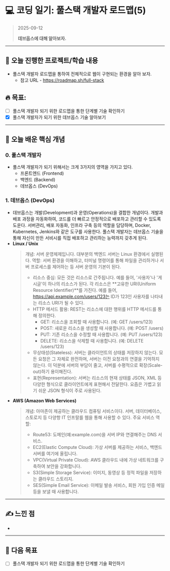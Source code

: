 # 💻 코딩 일기: 풀스택 개발자 로드맵(5)
> 2025-09-12
>
> **데브옵스에 대해 알아보자.**
---

## 🚀 오늘 진행한 프로젝트/학습 내용
- 풀스택 개발자 로드맵을 통하여 전체적으로 웹이 구현되는 환경을 알아 보자.
  - 참고 URL - https://roadmap.sh/full-stack
  
## 🔥 목표:  
  - [ ] 풀스택 개발자 되기 위한 로드맵을 통한 단계별 기술 확인하기
  - [X] 풀스택 개발자가 되기 위한 데브옵스 기술 알아보기

---

## 📝 오늘 배운 핵심 개념

### 0. 풀스택 개발자
- 풀스택 개발자가 되기 위해서는 크게 3가지의 영역을 가지고 있다.
  - 프론트엔드 (Frontend)
  - 백엔드 (Backend)
  - 데브옵스 (DevOps)

### 1. 데브옵스 (DevOps)
- 데브옵스는 개발(Development)과 운영(Operations)을 결합한 개념이다. 개발과 배포 과정을 자동화하여, 코드를 더 빠르고 안정적으로 배포하고 관리할 수 있도록 도운다. 서버관리, 배포 자동화, 인프라 구축 등의 역할을 담당하며, Docker, Kubernetes, Jenkins와 같은 도구를 사용한다. 풀스택 개발자는 데브옵스 기술을 통해 자신이 만든 서비시를 직접 배포하고 관리하는 능력까지 갖추게 된다.
- **Linux / Unix**
  > 개념: 서버 운영체제입니다. 대부분의 백엔드 서버는 Linux 환경에서 실행된다.
  > 역할: 서버 환경을 이해하고, 터미널 명령어를 통해 파일을 관리하거나 서버 프로세스를 제어하는 등 서버 운영의 기본이 된다.
  > - 리소스 중심: 모든 것은 리소스로 간주됩니다. 예를 들어, '사용자'나 '게시글'이 하나의 리소스가 된다. 각 리소스은 **고유한 URI(Uniform Resource Identifier)**를 가진다. 예를 들어, https://api.example.com/users/123는 ID가 123인 사용자를 나타내는 리소스 URI가 될 수 있다.
  > - HTTP 메서드 활용: REST는 리소스에 대한 행위를 HTTP 메서드를 통해 정의한다.
  >   - GET: 리소스을 조회할 때 사용합니다. (예: GET /users/123)
  >   - POST: 새로운 리소스을 생성할 때 사용합니다. (예: POST /users)
  >   - PUT: 기존 리소스을 수정할 때 사용합니다. (예: PUT /users/123)
  >   - DELETE: 리소스을 삭제할 때 사용합니다. (예: DELETE /users/123)
  > - 무상태성(Stateless): 서버는 클라이언트의 상태를 저장하지 않는다. 모든 요청은 그 자체로 완전하며, 서버는 이전 요청과의 연결을 기억하지 않는다. 이 덕분에 서버의 부담이 줄고, 서버를 수평적으로 확장(Scale-out)하기 용이해진다.
  > - 표현(Representation): 서버는 리소스의 현재 상태를 JSON, XML 등 다양한 형식으로 클라이언트에게 표현해서 전달한다. 요즘은 가볍고 읽기 쉬운 JSON 형식이 주로 사용된다.
- **AWS (Amazon Web Services)**
  > 개념: 아마존이 제공하는 클라우드 컴퓨팅 서비스이다. 서버, 데이터베이스, 스토로지 등 다양항 IT 인프랄를 웹을 통해 사용할 수 있다.
  > 주요 서비스 역할:
  > - Route53: 도메인(예:example.com)을 서버 IP와 연결해주는 DNS 서비스.
  > - EC2(Elastic Compute Cloud): 가상 서버를 제공하는 서비스, 백엔드 서버를 여기에 올립니다.
  > - VPC(Virtual Private Cloud): AWS 클라우드 내에 가상 네트워크를 구축하여 보안을 강화합니다.
  > - S3(Simple Storage Service): 이미지, 동영상 등 정적 파일을 저장하는 클라우드 스토리지.
  > - SES(Simple Email Service): 이메일 발송 서비스, 회원 가입 인증 메일 등을 보낼 때 사용합니다.

---

## ✍️ 느낀 점
- 

---

## 🎯 다음 목표
  - [ ] 풀스택 개발자 되기 위한 로드맵을 통한 단계별 기술 확인하기
